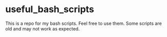 # useful_bash_scripts

This is a repo for my bash scripts. Feel free to use them.
Some scripts are old and may not work as expected.
